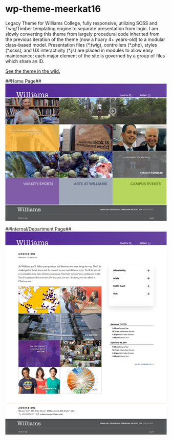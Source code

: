 # wp-theme-meerkat16
Legacy Theme for Williams College, fully responsive, utilizing SCSS and Twig/Timber templating engine to separate presentation from logic. I am slowly converting this theme from largely procedural code inherited from the previous iteration of the theme (now a hoary 4+ years-old) to a modular class-based model. Presentation files (\*.twig), controllers (\*.php), styles (\*.scss), and UX interactivity (\*.js) are placed in modules to allow easy maintenance; each major element of the site is governed by a group of files which share an ID.

[See the theme in the wild.](http://www.williams.edu)

##Home Page##
![Screenshot of home page](screenshot.jpg)

##Internal/Department Page##
![Screenshot of internal/department page](screenshot-dept.jpg)
